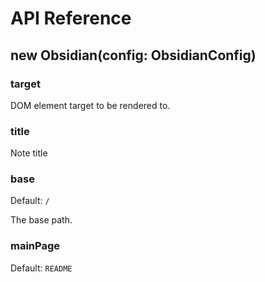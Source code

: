 # API Reference

## new Obsidian(config: ObsidianConfig)

### target

DOM element target to be rendered to.

### title

Note title

### base

Default: `/`

The base path.

### mainPage

Default: `README`
